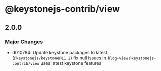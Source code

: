 # @keystonejs-contrib/view

## 2.0.0

### Major Changes

- d010784: Update keystone packages to latest (`@keystonejs/keystone@11.2`)
  fix null issues in `blog-view`
  `@keystonejs-contrib/view` uses latest keystone features
